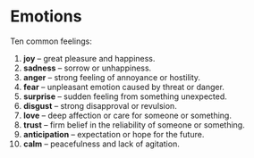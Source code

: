 # Emotions

Ten common feelings:

1. **joy** – great pleasure and happiness.
2. **sadness** – sorrow or unhappiness.
3. **anger** – strong feeling of annoyance or hostility.
4. **fear** – unpleasant emotion caused by threat or danger.
5. **surprise** – sudden feeling from something unexpected.
6. **disgust** – strong disapproval or revulsion.
7. **love** – deep affection or care for someone or something.
8. **trust** – firm belief in the reliability of someone or something.
9. **anticipation** – expectation or hope for the future.
10. **calm** – peacefulness and lack of agitation.

